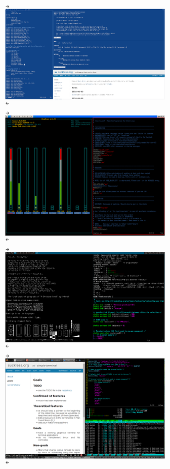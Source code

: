 ->[![st screenshot](frign-2016-s.png)](frign-2016-s.png)<-

->[![st screenshot](putain-ouais-s.png)](putain-ouais.png)<-

->[![st screenshot](hendry-s.png)](hendry.png)<-

->[![st screenshot](20h-2012-s.png)](20h-2012.png)<-
